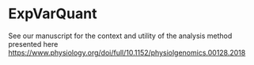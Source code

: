# ExpVarQuant
See our manuscript for the context and utility of the analysis method presented here
https://www.physiology.org/doi/full/10.1152/physiolgenomics.00128.2018
